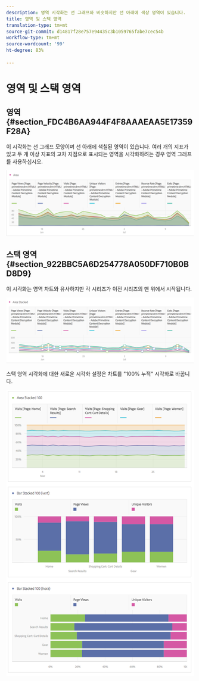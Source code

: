 ```yaml
---
description: 영역 시각화는 선 그래프와 비슷하지만 선 아래에 색상 영역이 있습니다.
title: 영역 및 스택 영역
translation-type: tm+mt
source-git-commit: d14817f28e757e94435c3b1059765fabe7cec54b
workflow-type: tm+mt
source-wordcount: '99'
ht-degree: 83%

---
```



# 영역 및 스택 영역

## 영역 {#section_FDC4B6AA944F4F8AAAEAA5E17359F28A}

이 시각화는 선 그래프 모양이며 선 아래에 색칠된 영역이 있습니다. 여러 개의 지표가 있고 두 개 이상 지표의 교차 지점으로 표시되는 영역을 시각화하려는 경우 영역 그래프를 사용하십시오.

![](assets/area.png)

## 스택 영역 {#section_922BBC5A6D254778A050DF710B0BD8D9}

이 시각화는 영역 차트와 유사하지만 각 시리즈가 이전 시리즈의 맨 위에서 시작됩니다.

![](assets/area-stacked.png)

스택 영역 시각화에 대한 새로운 시각화 설정은 차트를 &quot;100% 누적&quot; 시각화로 바꿉니다.

![](assets/areastacked100.png)


